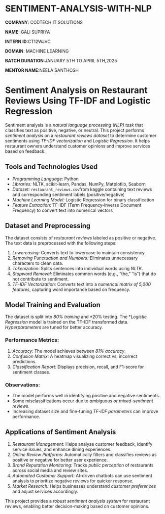 # SENTIMENT-ANALYSIS-WITH-NLP

**COMPANY**: CODTECH IT SOLUTIONS

**NAME**: GALI SUPRIYA

**INTERN ID**:CT12WJVC

**DOMAIN**: MACHINE LEARNING

**BATCH DURATION**:JANUARY 5TH TO APRIL 5TH,2025

**MENTOR NAME**:NEELA SANTHOSH 

# Sentiment Analysis on Restaurant Reviews Using TF-IDF and Logistic Regression

Sentiment analysis is a *natural language processing (NLP) task* that classifies text as positive, negative, or neutral. This project performs *sentiment analysis* on a *restaurant reviews dataset* to determine customer sentiments using *TF-IDF vectorization* and *Logistic Regression*. It helps restaurant owners understand customer opinions and improve services based on feedback.  

## Tools and Technologies Used  
- *Programming Language:* Python  
- *Libraries:* NLTK, scikit-learn, Pandas, NumPy, Matplotlib, Seaborn  
- *Dataset:* `restaurant_reviews.csv`from kaggle containing text reviews and corresponding sentiment labels (positive/negative)  
- *Machine Learning Model:* Logistic Regression for binary classification  
- *Feature Extraction:* TF-IDF (Term Frequency-Inverse Document Frequency) to convert text into numerical vectors  

## Dataset and Preprocessing  
The dataset consists of *restaurant reviews* labeled as positive or negative. The text data is preprocessed with the following steps:  
1. *Lowercasing:* Converts text to lowercase to maintain consistency.  
2. *Removing Punctuation and Numbers:* Eliminates unnecessary characters to clean data.  
3. *Tokenization:* Splits sentences into individual words using *NLTK*.  
4. *Stopword Removal:* Eliminates common words (e.g., “the,” “is”) that do not contribute to sentiment.  
5. *TF-IDF Vectorization:* Converts text into a *numerical matrix of 5,000 features*, capturing word importance based on frequency.  

## Model Training and Evaluation  
The dataset is split into *80% training* and *20% testing. The **Logistic Regression* model is trained on the TF-IDF transformed data. *Hyperparameters* are tuned for better accuracy.  

### Performance Metrics:  
1. *Accuracy:* The model achieves between *81% accuracy*.
2. *Confusion Matrix:* A heatmap visualizing correct vs. incorrect predictions. 
3. *Classification Report:* Displays precision, recall, and F1-score for sentiment classes.  

### Observations:  
- The model performs well in identifying positive and negative sentiments.  
- Some misclassifications occur due to *ambiguous or mixed-sentiment reviews*.  
- Increasing dataset size and fine-tuning *TF-IDF parameters* can improve performance.  

## Applications of Sentiment Analysis  
1. *Restaurant Management:* Helps analyze customer feedback, identify service issues, and enhance dining experiences.  
2. *Online Review Platforms:* Automatically filters and classifies reviews as positive or negative for better user experience.  
3. *Brand Reputation Monitoring:* Tracks *public perception* of restaurants across social media and review sites.  
4. *Automated Customer Support:* AI-driven chatbots can use sentiment analysis to prioritize negative reviews for quicker response.  
5. *Market Research:* Helps businesses understand *customer preferences* and adjust services accordingly.  

This project provides a *robust sentiment analysis system* for restaurant reviews, enabling better decision-making based on customer opinions.
